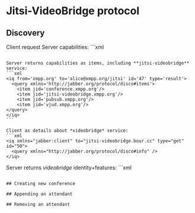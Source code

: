 # Jitsi-VideoBridge protocol

## Discovery

Client request Server capabilities:
``̀`xml
<iq xmlns="jabber:client" to="xmpp.org" type="get" id="47">
  <query xmlns="http://jabber.org/protocol/disco#items" />
</iq>
```

Server returns capabilities as items, including **jitsi-videobridge** service:
```xml
<iq from='xmpp.org' to='alice@xmpp.org/jitsi' id='47' type='result'>
  <query xmlns='http://jabber.org/protocol/disco#items'>
    <item jid='conference.xmpp.org'/>
    <item jid='jitsi-videobridge.xmpp.org'/>
    <item jid='pubsub.xmpp.org'/>
    <item jid='vjud.xmpp.org'/>
</query>
</iq>
``̀ 

Client as details about *videobridge* service:
```xml
<iq xmlns="jabber:client" to="jitsi-videobridge.bour.cc" type="get" id="50">
  <query xmlns="http://jabber.org/protocol/disco#info" />
</iq>
```

Server returns *videobridge* identity+features:
``̀ xml
<iq from='jitsi-videobridge.bour.cc' to='gajim2@bour.cc/Gajim' type='result' id='50'>
  <query xmlns='http://jabber.org/protocol/disco#info'>
    <identity category='component' type='conference' name='EjabberdVideoBridge'/>
    <feature var='http://jabber.org/protocol/disco#info'/>
    <feature var='http://jitsi.org/protocol/colibri'/>
  </query>
</iq>
```

## Creating new conference

## Appending an attendant

## Removing an attendant

